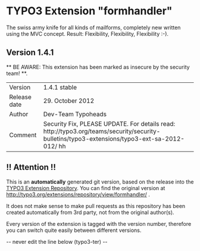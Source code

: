 # TYPO3 Extension "formhandler"
The swiss army knife for all kinds of mailforms, completely new written using the MVC concept. Result: Flexibility, Flexibility, Flexibility	:-).

## Version 1.4.1
** BE AWARE: This extension has been marked as insecure by the security team! **.



<table>
	<tr><td>Version</td><td>1.4.1 stable</td></tr>
	<tr><td>Release date</td><td>29. October 2012</td></tr>
	<tr><td>Author</td><td>Dev-Team Typoheads</td></tr>
	<tr><td>Comment</td><td>Security Fix, PLEASE UPDATE. For details read:
http://typo3.org/teams/security/security-bulletins/typo3-extensions/typo3-ext-sa-2012-012/ hh</td></tr>
</table>

## !! Attention !!
This is an **automatically** generated git version, based on the release into the [TYPO3 Extension Repository](http://www.typo3.org/extensions/).
You can find the original version at http://typo3.org/extensions/repository/view/formhandler/ .

It does not make sense to make pull requests as this repository has been created automatically from 3rd party, not from the original author(s).

Every version of the extension is tagged with the version number, therefore you can switch quite easily between different versions.


-- never edit the line below (typo3-ter) --